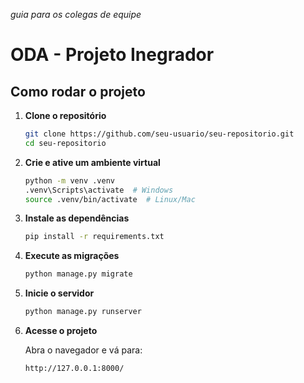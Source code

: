 *guia para os colegas de equipe*
# ODA - Projeto Inegrador 


## Como rodar o projeto

1. **Clone o repositório**

   ```bash
   git clone https://github.com/seu-usuario/seu-repositorio.git
   cd seu-repositorio
   ```

2. **Crie e ative um ambiente virtual**

   ```bash
   python -m venv .venv
   .venv\Scripts\activate  # Windows
   source .venv/bin/activate  # Linux/Mac
   ```

3. **Instale as dependências**

   ```bash
   pip install -r requirements.txt
   ```

4. **Execute as migrações**

   ```bash
   python manage.py migrate
   ```

5. **Inicie o servidor**

   ```bash
   python manage.py runserver
   ```

6. **Acesse o projeto**

   Abra o navegador e vá para:

   ```
   http://127.0.0.1:8000/
   ```
